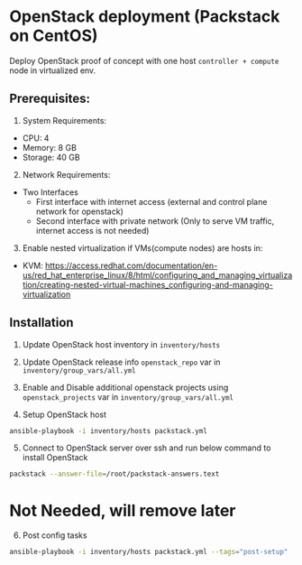 # OpenStack deployment (Packstack on CentOS)

Deploy OpenStack proof of concept with one host `controller + compute` node in virtualized env.

## Prerequisites:

1. System Requirements:
- CPU: 4
- Memory: 8 GB
- Storage: 40 GB

2. Network Requirements:
- Two Interfaces
  - First interface with internet access (external and control plane network for openstack)
  - Second interface with private network (Only to serve VM traffic, internet access is not needed)

3. Enable nested virtualization if VMs(compute nodes) are hosts in:
- KVM: https://access.redhat.com/documentation/en-us/red_hat_enterprise_linux/8/html/configuring_and_managing_virtualization/creating-nested-virtual-machines_configuring-and-managing-virtualization

## Installation

1. Update OpenStack host inventory in `inventory/hosts`

2. Update OpenStack release info `openstack_repo` var in `inventory/group_vars/all.yml`

3. Enable and Disable additional openstack projects using `openstack_projects` var in `inventory/group_vars/all.yml`

4. Setup OpenStack host
```bash
ansible-playbook -i inventory/hosts packstack.yml
```

5. Connect to OpenStack server over ssh and run below command to install OpenStack
```bash
packstack --answer-file=/root/packstack-answers.text
```

# Not Needed, will remove later
6. Post config tasks
```bash
ansible-playbook -i inventory/hosts packstack.yml --tags="post-setup"
```

